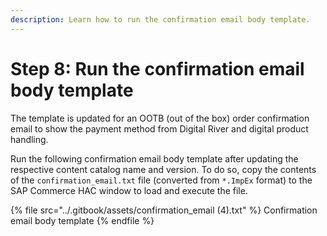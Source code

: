 ```yaml
---
description: Learn how to run the confirmation email body template.
---
```


# Step 8: Run the confirmation email body template

The template is updated for an OOTB (out of the box) order confirmation email to show the payment method from Digital River and digital product handling.

Run the following confirmation email body template after updating the respective content catalog name and version. To do so, copy the contents of the `confirmation_email.txt` file (converted from `*.ImpEx` format) to the SAP Commerce HAC window to load and execute the file.

{% file src="../.gitbook/assets/confirmation_email (4).txt" %}
Confirmation email body template
{% endfile %}
